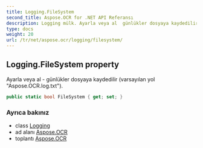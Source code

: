 ```yaml
---
title: Logging.FileSystem
second_title: Aspose.OCR for .NET API Referansı
description: Logging mülk. Ayarla veya al  günlükler dosyaya kaydedilir varsayılan yol Aspose.OCR.log.txt.
type: docs
weight: 20
url: /tr/net/aspose.ocr/logging/filesystem/
---
```

## Logging.FileSystem property

Ayarla veya al - günlükler dosyaya kaydedilir (varsayılan yol "Aspose.OCR.log.txt").

```csharp
public static bool FileSystem { get; set; }
```

### Ayrıca bakınız

* class [Logging](../)
* ad alanı [Aspose.OCR](../../logging/)
* toplantı [Aspose.OCR](../../../)


